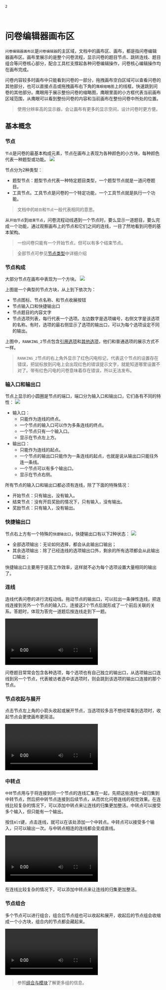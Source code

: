 ```index
2
```
```tag

```
```summary

```

# 问卷编辑器画布区

`问卷编辑器画布区`是`问卷编辑器`的主区域，文档中的画布区、画布，都是指问卷编辑器画布区。画布里展示的是整个问卷流程，显示问卷的题目节点、跳转连线、题目组合等问卷核心部分，配合工具栏支撑起各种问卷编辑操作，问卷核心编辑操作均在画布完成。

问卷内容较多时画布中只能看到问卷的一部分，拖拽画布空白区域可以查看问卷的其他部分，也可以直接点击或拖拽画布右下角的`鹰眼缩略图`上的线框，快速跳到问卷的其他部分。鹰眼用于展示整份问卷的缩略图，鹰眼里面的小方框代表当前画布区域范围，从鹰眼可以看到整份问卷的内容和当前画布在整份问卷中所处的位置。

> 使用分辨率高的显示器，会让画布有更多的显示空间，设计问卷时更方便。

## 基本概念

### 节点
`节点`是问卷的最基本构成元素，节点在画布上表现为各种颜色的小方块，每种颜色代表一种题型或功能。
<img src='../../assets/snapshots/layout/canvas/cover.png'>

节点分为2种类型：
+ 题型节点：题型节点代表一种特定题目类型，一个题型节点就是一道问卷题目。
+ 工具节点。工具节点是问卷的一个特定功能，一个工具节点就是执行一个功能。

> 文档中的`题目`和`节点`一般代表相同的意思。
  
从`开始节点`到`结束节点`，问卷流程动线遇到一个节点时，要么显示一道题目，要么完成一个功能，通过观察画布上的节点和它们之间的连线，一目了然地看到问卷的基本架构。
> 一份问卷只能有一个开始节点，但可以有多个结束节点。
 
> 全部节点可参见[节点类型](../nodes/concept.md)中详细介绍

### 节点构成
大部分节点在画布中表现为一个方块。
<img src='../../assets/snapshots/layout/canvas/nodes.png'>

上图是一个典型的节点方块，从上到下依次为：
+ 节点图标、节点名称、和节点收展按钮
+ 节点输入口和快捷输出口
+ 节点题目的内容文字 
+ 节点选项列表，每行代表一个选项。左边数字是选项编号，右侧文字是该选项的名称。有时，选项的最右侧显示了选项的输出口，可以为每个选项设定不同的输出。


上图中，`RANKING_2`节点包含[引用选项](../opt-reference/concept.md)和[其他选项](../node-setting/other-option.md)，他们和普通选项的展示方式不一样。

> `RANKING_2`节点的右上角外显示了红色闪电标记，代表这个节点的设置存在错误，把鼠标放到闪电上会出现红色的错误提示文字，就能知道哪里设置不对了。带有红色闪电的问卷意味着存在错误，所以无法发布。




### 输入口和输出口
节点上显示的小圆圈是节点的端口，端口分为输入口和输出口，它们各有不同的特性：
<img src='../../assets/snapshots/layout/canvas/inputport-&-outputport.png'>

+ 输入口：
    + 只能作为连线的终点。
    + 一个节点的输入口可以作为多条连线的终点。
    + 一个节点只有一个输入口。
    + 显示在节点左上方。
+ 输出口：
    + 只能作为连线的起点。
    + 一个节点的输出口只能作为一条连线的起点，也就是说从输出口只能往外连一条线。
    + 一个节点可以有多个输出口。
    + 显示在节点右侧。

所有节点的输入口和输出口都必须有连线，除了下面的特殊情况：
+ 开始节点：只有输出，没有输入。
+ 结束节点：没有开启奖励的情况下，只有输入，没有输出。
+ 奖励节点：只有输入，没有输出。

### 快捷输出口
节点右上方有一个特殊的`快捷输出口`，快捷输出口有以下2种状态：
<img src='../../assets/snapshots/layout/canvas/default-output.png'>

+ 全部选项输出：无论如何选择，都会从此输出口输出；
+ 其余选项输出：除了已经连线的选项输出口外，剩余的所有选项都会从此输出口输出；

快捷输出口主要用于提高工作效率，这样就不必为每个选项设置大量相同的输出了。

### 连线
连线代表问卷的进行流程动线。拖动节点的输出口，可以拉出一条弹性连线，把连线连接到另外一个节点的输入口，连接这2个节点后就形成了一个前后关联的关系。答题时，体现为答完一道题后按连线走到下一题。

<video id="video" autoplay="autoplay" loop="loop">
    <source id="mp4" src="https://media.choiceform.com/doc-help/zh-cn/design/layout/canvas/connect.mp4" type="video/mp4">
</video>

问卷题目常常会包含各种选项，每个选项也有自己独立的输出口，从选项输出口连线到另一个节点，代表被访者选中该选项时，则会跳到该选项的输出口连接的那个节点。

### 节点收起与展开
点击节点左上角的小箭头收起或展开节点，当选项较多且不想经常看到选项时，收起节点会更使画布更简洁。

<video id="video" autoplay="autoplay" loop="loop">
    <source id="mp4" src="https://media.choiceform.com/doc-help/zh-cn/design/layout/canvas/collapse.mp4" type="video/mp4">
</video>

### 中转点
`中转`节点用与于将连接到同一个节点的连线汇集在一起，先把这些连线一起归集到中转节点，然后把中转节点连接到后续节点，从而优化问卷连线的视觉效果。在连线比较复杂的情况下，可以添加中转点来让连线的归集更加整洁。中转点可以接受多个输入，但只能有一个输出。

按住`Alt`键，点击连线，就可以在该处添加一个中转点。中转点可以接受多个输入，只可以输出一次。与中转点相连的连线都会变成直线。

<video id="video" autoplay="autoplay" loop="loop">
    <source id="mp4" src="https://media.choiceform.com/doc-help/zh-cn/design/layout/canvas/dot.mp4" type="video/mp4">
</video>

在连线比较复杂的情况下，可以添加中转点来让连线的归集更加整洁。

### 节点组合
多个节点可以进行组合，组合后节点组也可以收起和展开，收起后的节点组会收缩成一个小方块，组合内的节点都会藏起来。

<video id="video" autoplay="autoplay" loop="loop">
    <source id="mp4" src="https://media.choiceform.com/doc-help/zh-cn/design/layout/canvas/group.mp4" type="video/mp4">
</video>

> 参照[组合与模块](../groups/concept.md)了解更多组的信息。



